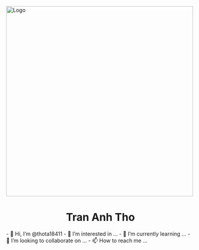 <img src="3.png" width="500" height="510" alt="Logo">
<center><h1>Tran Anh Tho</h1></center>
- 👋 Hi, I’m @thota18411
- 👀 I’m interested in ...
- 🌱 I’m currently learning ...
- 💞️ I’m looking to collaborate on ...
- 📫 How to reach me ...

<!---
thota18411/thota18411 is a ✨ special ✨ repository because its `README.md` (this file) appears on your GitHub profile.
You can click the Preview link to take a look at your changes.
--->
